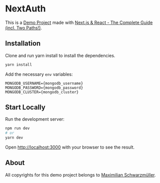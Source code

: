 # NextAuth

This is a [Demo Project](https://sample-next-auth.vercel.app) made with [Next.js & React - The Complete Guide (incl. Two Paths!)](https://github.com/mschwarzmueller/nextjs-course-code).

## Installation

Clone and run yarn install to install the dependencies.

```bash
yarn install
```

Add the necessary `env` variables:

```
MONGODB_USERNAME={mongodb_username}
MONGODB_PASSWORD={mongodb_password}
MONGODB_CLUSTER={mongodb_cluster}
```

## Start Locally

Run the development server:

```bash
npm run dev
# or
yarn dev
```

Open [http://localhost:3000](http://localhost:3000) with your browser to see the result.

## About

All copyrights for this demo project belongs to [Maximilian Schwarzmüller](https://github.com/mschwarzmueller).
